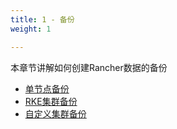 ```yaml
---
title: 1 - 备份
weight: 1

---
```


本章节讲解如何创建Rancher数据的备份

- [单节点备份](./single-node/)
- [RKE集群备份](./rke/)
- [自定义集群备份](./custom/)

